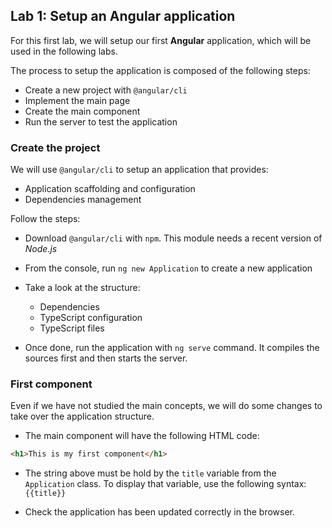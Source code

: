 ## Lab 1: Setup an Angular application

For this first lab, we will setup our first **Angular** application, which will be used in the following labs.

The process to setup the application is composed of the following steps:

- Create a new project with `@angular/cli`
- Implement the main page
- Create the main component
- Run the server to test the application

### Create the project

We will use `@angular/cli` to setup an application that provides:

- Application scaffolding and configuration
- Dependencies management

Follow the steps: 
- Download `@angular/cli` with `npm`. This module needs a recent version of *Node.js*

- From the console, run `ng new Application` to create a new application

- Take a look at the structure:
	- Dependencies
	- TypeScript configuration
	- TypeScript files

- Once done, run the application with `ng serve` command. It compiles the sources first and then starts the server.

### First component

Even if we have not studied the main concepts, we will do some changes to take over the application structure.

- The main component will have the following HTML code:

```html
<h1>This is my first component</h1>
```

- The string above must be hold by the `title` variable from the `Application` class. To display that variable, use the following syntax: `{{title}}`

- Check the application has been updated correctly in the browser.
